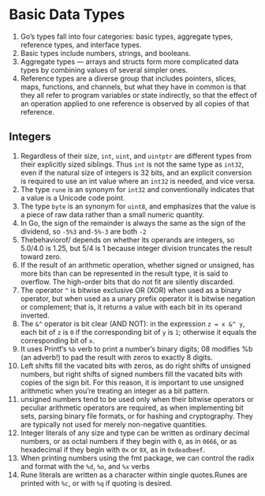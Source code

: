 # Basic Data Types

1. Go’s types fall into four categories: basic types, aggregate types, reference types, and interface types. 
2. Basic types include numbers, strings, and booleans. 
3. Aggregate types — arrays and structs form more complicated data types by combining values of several simpler ones.
4. Reference types are a diverse group that includes pointers, slices, maps, functions, and channels, but what they have in common is that they all refer to program variables or state indirectly, so that the effect of an operation applied to one reference is observed by all copies of that reference.

## Integers
1. Regardless of their size, `int`, `uint`, and `uintptr` are different types from their explicitly sized siblings. Thus `int` is not the same type as `int32`, even if the natural size of integers is 32 bits, and an explicit conversion is required to use an int value where an `int32` is needed, and vice versa.
2. The type `rune` is an synonym for `int32` and conventionally indicates that a value is a Unicode code point.
3. The type `byte` is an synonym for `uint8`, and emphasizes that the value is a piece of raw data rather than a small numeric quantity.
4. In Go, the sign of the remainder is always the same as the sign of the dividend, so `-5%3` and`-5%-3` are both `-2`
5. Thebehaviorof/ depends on whether its operands are integers, so 5.0/4.0 is 1.25, but 5/4 is 1 because integer division truncates the result toward zero.
4. If the result of an arithmetic operation, whether signed or unsigned, has more bits than can be represented in the result type, it is said to overflow. The high-order bits that do not fit are silently discarded.
5. The operator `^` is bitwise exclusive OR (XOR) when used as a binary operator, but when used as a unary prefix operator it is bitwise negation or complement; that is, it returns a value with each bit in its operand inverted.
6. The `&^` operator is bit clear (AND NOT): in the expression `z = x &^ y`, each bit of `z` is `0` if the corresponding bit of `y` is `1`; otherwise it equals the corresponding bit of `x`.
7. It uses Printf’s `%b` verb to print a number’s binary digits; 08 modifies %b (an adverb!) to pad the result with zeros to exactly 8 digits.
8. Left shifts fill the vacated bits with zeros, as do right shifts of unsigned numbers, but right shifts of signed numbers fill the vacated bits with copies of the sign bit. For this reason, it is important to use unsigned arithmetic when you’re treating an integer as a bit pattern.
9. unsigned numbers tend to be used only when their bitwise operators or peculiar arithmetic operators are required, as when implementing bit sets, parsing binary file formats, or for hashing and cryptography. They are typically not used for merely non-negative quantities.
10. Integer literals of any size and type can be written as ordinary decimal numbers, or as octal numbers if they begin with `0`, as in `0666`, or as hexadecimal if they begin with `0x` or `0X`, as in `0xdeadbeef`.
11. When printing numbers using the fmt package, we can control the radix and format with the `%d`, `%o`, and `%x` verbs
12. Rune literals are written as a character within single quotes.Runes are printed with `%c`, or with `%q` if quoting is desired.
